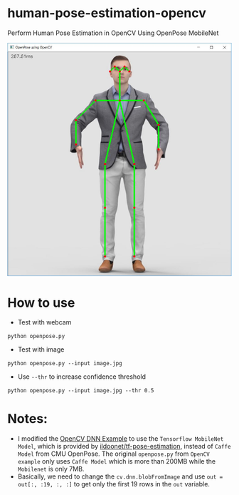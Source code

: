 # human-pose-estimation-opencv
Perform Human Pose Estimation in OpenCV Using OpenPose MobileNet

![OpenCV Using OpenPose MobileNet](output.jpg)


# How to use

- Test with webcam

```
python openpose.py
```

- Test with image
```
python openpose.py --input image.jpg
```

- Use `--thr` to increase confidence threshold

```
python openpose.py --input image.jpg --thr 0.5
```

# Notes:
- I modified the [OpenCV DNN Example](https://github.com/opencv/opencv/blob/master/samples/dnn/openpose.py) to use the `Tensorflow MobileNet Model`, which is provided by [ildoonet/tf-pose-estimation](https://github.com/ildoonet/tf-pose-estimation/tree/master/models/graph/mobilenet_thin), instead of `Caffe Model` from CMU OpenPose. The original `openpose.py` from `OpenCV example` only uses `Caffe Model` which is more than 200MB while the `Mobilenet` is only 7MB.
- Basically, we need to change the `cv.dnn.blobFromImage` and use `out = out[:, :19, :, :]` to get only the first 19 rows in the `out` variable.